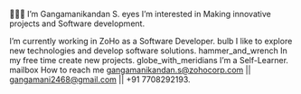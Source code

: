 👨🏻‍💻 I’m Gangamanikandan S.
eyes I’m interested in Making innovative projects and Software development.

 I’m currently working in ZoHo as a Software Developer.
bulb I like to explore new technologies and develop software solutions.
hammer_and_wrench In my free time create new projects.
globe_with_meridians I’m a Self-Learner.
mailbox How to reach me gangamanikandan.s@zohocorp.com || gangamani2468@gmail.com || +91 7708292193.
